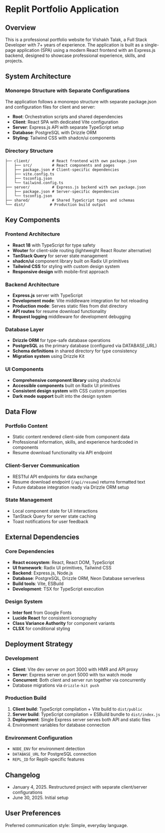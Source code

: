 # Replit Portfolio Application

## Overview

This is a professional portfolio website for Vishakh Talak, a Full Stack Developer with 7+ years of experience. The application is built as a single-page application (SPA) using a modern React frontend with an Express.js backend, designed to showcase professional experience, skills, and projects.

## System Architecture

### Monorepo Structure with Separate Configurations
The application follows a monorepo structure with separate package.json and configuration files for client and server:
- **Root**: Orchestration scripts and shared dependencies
- **Client**: React SPA with dedicated Vite configuration
- **Server**: Express.js API with separate TypeScript setup
- **Database**: PostgreSQL with Drizzle ORM
- **Styling**: Tailwind CSS with shadcn/ui components

### Directory Structure
```
├── client/          # React frontend with own package.json
│   ├── src/         # React components and pages
│   ├── package.json # Client-specific dependencies
│   ├── vite.config.ts
│   ├── tsconfig.json
│   └── tailwind.config.ts
├── server/          # Express.js backend with own package.json
│   ├── package.json # Server-specific dependencies
│   └── tsconfig.json
├── shared/          # Shared TypeScript types and schemas
└── dist/           # Production build output
```

## Key Components

### Frontend Architecture
- **React 18** with TypeScript for type safety
- **Wouter** for client-side routing (lightweight React Router alternative)
- **TanStack Query** for server state management
- **shadcn/ui** component library built on Radix UI primitives
- **Tailwind CSS** for styling with custom design system
- **Responsive design** with mobile-first approach

### Backend Architecture
- **Express.js** server with TypeScript
- **Development mode**: Vite middleware integration for hot reloading
- **Production mode**: Serves static files from dist directory
- **API routes** for resume download functionality
- **Request logging** middleware for development debugging

### Database Layer
- **Drizzle ORM** for type-safe database operations
- **PostgreSQL** as the primary database (configured via DATABASE_URL)
- **Schema definitions** in shared directory for type consistency
- **Migration system** using Drizzle Kit

### UI Components
- **Comprehensive component library** using shadcn/ui
- **Accessible components** built on Radix UI primitives
- **Consistent design system** with CSS custom properties
- **Dark mode support** built into the design system

## Data Flow

### Portfolio Content
- Static content rendered client-side from component data
- Professional information, skills, and experience hardcoded in components
- Resume download functionality via API endpoint

### Client-Server Communication
- RESTful API endpoints for data exchange
- Resume download endpoint (`/api/resume`) returns formatted text
- Future database integration ready via Drizzle ORM setup

### State Management
- Local component state for UI interactions
- TanStack Query for server state caching
- Toast notifications for user feedback

## External Dependencies

### Core Dependencies
- **React ecosystem**: React, React DOM, TypeScript
- **UI framework**: Radix UI primitives, Tailwind CSS
- **Backend**: Express.js, Node.js
- **Database**: PostgreSQL, Drizzle ORM, Neon Database serverless
- **Build tools**: Vite, ESBuild
- **Development**: TSX for TypeScript execution

### Design System
- **Inter font** from Google Fonts
- **Lucide React** for consistent iconography
- **Class Variance Authority** for component variants
- **CLSX** for conditional styling

## Deployment Strategy

### Development
- **Client**: Vite dev server on port 3000 with HMR and API proxy
- **Server**: Express server on port 5000 with tsx watch mode
- **Concurrent**: Both client and server run together via concurrently
- Database migrations via `drizzle-kit push`

### Production Build
1. **Client build**: TypeScript compilation + Vite build to `dist/public`
2. **Server build**: TypeScript compilation + ESBuild bundle to `dist/index.js`
3. **Deployment**: Single Express server serves both API and static files
4. Environment variables for database connection

### Environment Configuration
- `NODE_ENV` for environment detection
- `DATABASE_URL` for PostgreSQL connection
- `REPL_ID` for Replit-specific features

## Changelog
- January 4, 2025. Restructured project with separate client/server configurations
- June 30, 2025. Initial setup

## User Preferences
Preferred communication style: Simple, everyday language.